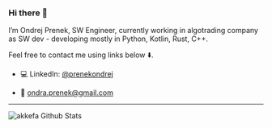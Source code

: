 ### Hi there 👋

I’m Ondrej Prenek, SW Engineer, currently working in algotrading company as SW dev - developing mostly in Python, Kotlin, Rust, C++.

Feel free to contact me using links below ⬇️.

- 💻 LinkedIn: [@prenekondrej](https://www.linkedin.com/in/prenekondrej/)

- 📧 [ondra.prenek@gmail.com](mailto:ondra.prenek@gmail.com)

---

<img align="left" alt="akkefa Github Stats" src="https://github-readme-stats.vercel.app/api?username=preneond&show_icons=true&hide_border=true" />
